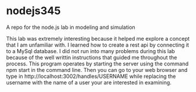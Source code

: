 # nodejs345
A repo for the node.js lab in modeling and simulation

This lab was extremely interesting because it helped me explore a concept that I am unfamiliar with. I learned how to create a rest api by connecting it to a MySql database. 
I did not run into many problems during this lab because of the well writtin instructions that guided me throughout the process. This program operates by starting the server using 
the command npm start in the command line. Then you can go to your web browser and type in http://localhost:3002/handles/USERNAME while replacing the username with the name of a 
user your are interested in examining. 
